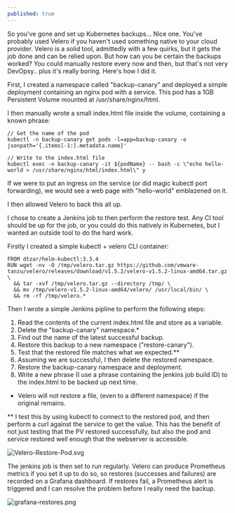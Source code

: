```yaml
---
published: true
---
```

So you've gone and set up Kubernetes backups... Nice one. You've probably used Velero if you haven't used something native to your cloud provider. Velero is a solid tool, admittedly with a few quirks, but it gets the job done and can be relied upon. But how can you be certain the backups worked? You could manually restore every now and then, but that's not very DevOpsy.. plus it's really boring. Here's how I did it.

First, I created a namespace called "backup-canary" and deployed a simple deployment containing an nginx pod with a service. This pod has a 1GB Persistent Volume mounted at /usr/share/nginx/html.

I then manually wrote a small index.html file inside the volume, containing a known phrase:

	// Get the name of the pod
    kubectl -n backup-canary get pods -l=app=backup-canary -o jsonpath='{.items[-1:].metadata.name}'
    
    // Write to the index.html file
    kubectl exec -n backup-canary -it ${podName} -- bash -c \"echo hello-world > /usr/share/nginx/html/index.html\" y

If we were to put an ingress on the service (or did magic kubectl port forwarding), we would see a web page with "hello-world" emblazened on it.

I then allowed Velero to back this all up.

I chose to create a Jenkins job to then perform the restore test. Any CI tool should be up for the job, or you could do this natively in Kubernetes, but I wanted an outside tool to do the hard work.

Firstly I created a simple kubectl + velero CLI container:

    FROM dtzar/helm-kubectl:3.3.4
    RUN wget -nv -O /tmp/velero.tar.gz https://github.com/vmware-tanzu/velero/releases/download/v1.5.2/velero-v1.5.2-linux-amd64.tar.gz \
      && tar -xvf /tmp/velero.tar.gz --directory /tmp/ \
      && mv /tmp/velero-v1.5.2-linux-amd64/velero/ /usr/local/bin/ \
      && rm -rf /tmp/velero.*
      
Then I wrote a simple Jenkins pipline to perform the following steps:

1. Read the contents of the current index.html file and store as a variable.
2. Delete the "backup-canary" namespace.*
3. Find out the name of the latest successful backup.
4. Restore this backup to a new namespace ("restore-canary").
5. Test that the restored file matches what we expected.**
6. Assuming we are successful, I then delete the restored namespace.
7. Restore the backup-canary namespace and deployment.
8. Write a new phrase (I use a phrase containing the jenkins job build ID) to the index.html to be backed up next time.

* Velero will not restore a file, (even to a different namespace) if the original remains.

** I test this by using kubectl to connect to the restored pod, and then perform a curl against the service to get the value. This has the benefit of not just testing that the PV restored successfully, but also the pod and service restored well enough that the webserver is accessible.

![Velero-Restore-Pod.svg]({{site.baseurl}}/images/Velero-Restore-Pod.svg)

The jenkins job is then set to run regularly. Velero can produce Prometheus metrics if you set it up to do so, so restores (successes and failures) are recorded on a Grafana dashboard. If restores fail, a Prometheus alert is triggered and I can resolve the problem before I really need the backup.

![grafana-restores.png]({{site.baseurl}}/images/grafana-restores.png)
